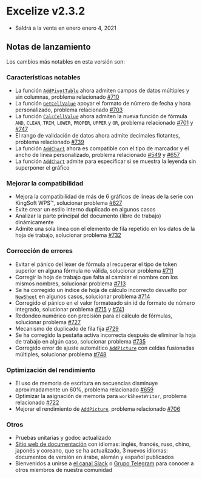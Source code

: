 # Excelize v2.3.2

* Saldrá a la venta en enero enero 4, 2021

## Notas de lanzamiento

Los cambios más notables en esta versión son:

### Características notables

* La función [`AddPivotTable`](https://pkg.go.dev/github.com/360EntSecGroup-Skylar/excelize/v2#File.AddPivotTable) ahora admiten campos de datos múltiples y sin columnas, problema relacionado [#710](https://github.com/xuri/excelize/issues/710)
* La función [`GetCellValue`](https://pkg.go.dev/github.com/360EntSecGroup-Skylar/excelize/v2#File.GetCellValue) apoyar el formato de número de fecha y hora personalizado, problema relacionado [#703](https://github.com/xuri/excelize/issues/703)
* La función [`CalcCellValue`](https://pkg.go.dev/github.com/360EntSecGroup-Skylar/excelize/v2#File.CalcCellValue) ahora admiten la nueva función de fórmula `AND`, `CLEAN`, `TRIM`, `LOWER`, `PROPER`, `UPPER` y `OR`, problema relacionado [#701](https://github.com/xuri/excelize/issues/701) y [#747](https://github.com/xuri/excelize/issues/747)
* El rango de validación de datos ahora admite decimales flotantes, problema relacionado [#739](https://github.com/xuri/excelize/issues/739)
* La función [`AddChart`](https://pkg.go.dev/github.com/360EntSecGroup-Skylar/excelize/v2#File.AddChart) ahora es compatible con el tipo de marcador y el ancho de línea personalizado, problema relacionado [#549](https://github.com/xuri/excelize/issues/549) y [#657](https://github.com/xuri/excelize/issues/657)
* La función [`AddChart`](https://pkg.go.dev/github.com/360EntSecGroup-Skylar/excelize/v2#File.AddChart) admite para especificar si se muestra la leyenda sin superponer el gráfico

### Mejorar la compatibilidad

* Mejora la compatibilidad de más de 6 gráficos de líneas de la serie con KingSoft WPS&trade;, solucionar problema [#627](https://github.com/xuri/excelize/issues/627)
* Evite crear un estilo interno duplicado en algunos casos
* Analizar la parte principal del documento (libro de trabajo) dinámicamente
* Admite una sola línea con el elemento de fila repetido en los datos de la hoja de trabajo, solucionar problema [#732](https://github.com/xuri/excelize/issues/732)

### Corrección de errores

* Evitar el pánico del lexer de fórmula al recuperar el tipo de token superior en alguna fórmula no válida, solucionar problema [#711](https://github.com/xuri/excelize/issues/711)
* Corregir la hoja de trabajo que falta al cambiar el nombre con los mismos nombres, solucionar problema [#713](https://github.com/xuri/excelize/issues/713)
* Se ha corregido un índice de hoja de cálculo incorrecto devuelto por [`NewSheet`](https://pkg.go.dev/github.com/360EntSecGroup-Skylar/excelize/v2#File.NewSheet) en algunos casos, solucionar problema [#714](https://github.com/xuri/excelize/issues/714)
* Corregido el pánico en el valor formateado sin id de formato de número integrado, solucionar problema [#715](https://github.com/xuri/excelize/issues/715) y [#741](https://github.com/xuri/excelize/issues/741)
* Redondeo numérico con precisión para el cálculo de fórmulas, solucionar problema [#727](https://github.com/xuri/excelize/issues/727)
* Mecanismo de duplicado de fila fija [#729](https://github.com/xuri/excelize/issues/729)
* Se ha corregido la pestaña activa incorrecta después de eliminar la hoja de trabajo en algún caso, solucionar problema [#735](https://github.com/xuri/excelize/issues/735)
* Corregido error de ajuste automático [`AddPicture`](https://pkg.go.dev/github.com/360EntSecGroup-Skylar/excelize/v2#File.AddPicture) con celdas fusionadas múltiples, solucionar problema [#748](https://github.com/xuri/excelize/issues/748)

### Optimización del rendimiento

* El uso de memoria de escritura en secuencias disminuye aproximadamente un 60%, problema relacionado [#659](https://github.com/xuri/excelize/issues/659)
* Optimizar la asignación de memoria para `workSheetWriter`, problema relacionado [#722](https://github.com/xuri/excelize/issues/722)
* Mejorar el rendimiento de [`AddPicture`](https://pkg.go.dev/github.com/360EntSecGroup-Skylar/excelize/v2#File.AddPicture), problema relacionado [#706](https://github.com/xuri/excelize/issues/706)

### Otros

* Pruebas unitarias y godoc actualizado
* [Sitio web de documentación](https://xuri.me/excelize) con idiomas: inglés, francés, ruso, chino, japonés y coreano, que se ha actualizado, 3 nuevos idiomas: documentos de versión en árabe, alemán y español publicados
* Bienvenidos a unirse a [el canal Slack](https://join.slack.com/t/xuri/shared_invite/zt-eriqdkeo-wV04zcCdBiiZveFgY86Wzw) o [Grupo Telegram](https://t.me/excelize) para conocer a otros miembros de nuestra comunidad
